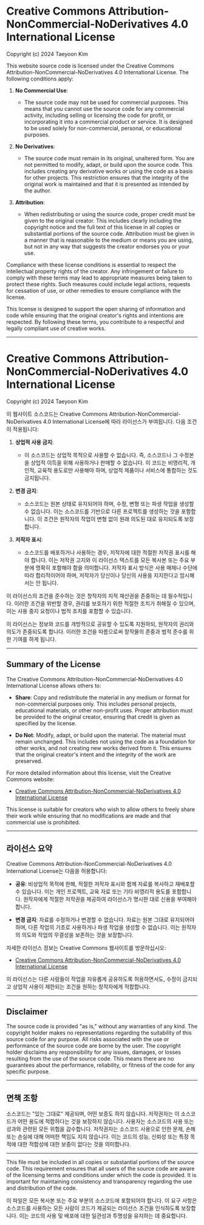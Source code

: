 # Creative Commons Attribution-NonCommercial-NoDerivatives 4.0 International License

Copyright (c) 2024 Taeyoon Kim

This website source code is licensed under the Creative Commons Attribution-NonCommercial-NoDerivatives 4.0 International License. The following conditions apply:

1. **No Commercial Use**:
   - The source code may not be used for commercial purposes. This means that you cannot use the source code for any commercial activity, including selling or licensing the code for profit, or incorporating it into a commercial product or service. It is designed to be used solely for non-commercial, personal, or educational purposes.

2. **No Derivatives**:
   - The source code must remain in its original, unaltered form. You are not permitted to modify, adapt, or build upon the source code. This includes creating any derivative works or using the code as a basis for other projects. This restriction ensures that the integrity of the original work is maintained and that it is presented as intended by the author.

3. **Attribution**:
   - When redistributing or using the source code, proper credit must be given to the original creator. This includes clearly including the copyright notice and the full text of this license in all copies or substantial portions of the source code. Attribution must be given in a manner that is reasonable to the medium or means you are using, but not in any way that suggests the creator endorses you or your use.

Compliance with these license conditions is essential to respect the intellectual property rights of the creator. Any infringement or failure to comply with these terms may lead to appropriate measures being taken to protect these rights. Such measures could include legal actions, requests for cessation of use, or other remedies to ensure compliance with the license.

This license is designed to support the open sharing of information and code while ensuring that the original creator's rights and intentions are respected. By following these terms, you contribute to a respectful and legally compliant use of creative works.

---

# Creative Commons Attribution-NonCommercial-NoDerivatives 4.0 International License

Copyright (c) 2024 Taeyoon Kim

이 웹사이트 소스코드는 Creative Commons Attribution-NonCommercial-NoDerivatives 4.0 International License에 따라 라이선스가 부여됩니다. 다음 조건이 적용됩니다:

1. **상업적 사용 금지**:
   - 이 소스코드는 상업적 목적으로 사용할 수 없습니다. 즉, 소스코드나 그 수정본을 상업적 이득을 위해 사용하거나 판매할 수 없습니다. 이 코드는 비영리적, 개인적, 교육적 용도로만 사용해야 하며, 상업적 제품이나 서비스에 통합하는 것도 금지됩니다.


2. **변경 금지**:
   - 소스코드는 원본 상태로 유지되어야 하며, 수정, 변형 또는 파생 작업을 생성할 수 없습니다. 이는 소스코드를 기반으로 다른 프로젝트를 생성하는 것을 포함합니다. 이 조건은 원작자의 작업이 변형 없이 원래 의도된 대로 유지되도록 보장합니다.


3. **저작자 표시**:
   - 소스코드를 배포하거나 사용하는 경우, 저작자에 대한 적절한 저작권 표시를 해야 합니다. 이는 저작권 고지와 이 라이선스 텍스트를 모든 복사본 또는 주요 부분에 명확히 포함해야 함을 의미합니다. 저작자 표시 방식은 사용 매체나 수단에 따라 합리적이어야 하며, 저작자가 당신이나 당신의 사용을 지지한다고 암시해서는 안 됩니다.

이 라이선스의 조건을 준수하는 것은 창작자의 지적 재산권을 존중하는 데 필수적입니다. 이러한 조건을 위반할 경우, 권리를 보호하기 위한 적절한 조치가 취해질 수 있으며, 이는 사용 중지 요청이나 법적 조치를 포함할 수 있습니다.

이 라이선스는 정보와 코드를 개방적으로 공유할 수 있도록 지원하되, 원작자의 권리와 의도가 존중되도록 합니다. 이러한 조건을 따름으로써 창작물의 존중과 법적 준수를 위한 기여를 하게 됩니다.

---

## Summary of the License

The Creative Commons Attribution-NonCommercial-NoDerivatives 4.0 International License allows others to:

- **Share**: Copy and redistribute the material in any medium or format for non-commercial purposes only. This includes personal projects, educational materials, or other non-profit uses. Proper attribution must be provided to the original creator, ensuring that credit is given as specified by the license.


- **Do Not**: Modify, adapt, or build upon the material. The material must remain unchanged. This includes not using the code as a foundation for other works, and not creating new works derived from it. This ensures that the original creator's intent and the integrity of the work are preserved.

For more detailed information about this license, visit the Creative Commons website:

- [Creative Commons Attribution-NonCommercial-NoDerivatives 4.0 International License](https://creativecommons.org/licenses/by-nc-nd/4.0/)

This license is suitable for creators who wish to allow others to freely share their work while ensuring that no modifications are made and that commercial use is prohibited.

---

## 라이선스 요약

Creative Commons Attribution-NonCommercial-NoDerivatives 4.0 International License는 다음을 허용합니다:

- **공유**: 비상업적 목적에 한해, 적절한 저작자 표시와 함께 자료를 복사하고 재배포할 수 있습니다. 이는 개인 프로젝트, 교육 자료 또는 기타 비영리적 용도를 포함합니다. 원작자에게 적절한 저작권을 제공하여 라이선스가 명시한 대로 신용을 부여해야 합니다.


- **변경 금지**: 자료를 수정하거나 변경할 수 없습니다. 자료는 원본 그대로 유지되어야 하며, 다른 작업의 기초로 사용하거나 파생 작업을 생성할 수 없습니다. 이는 원작자의 의도와 작업의 무결성을 보존하는 것을 보장합니다.

자세한 라이선스 정보는 Creative Commons 웹사이트를 방문하십시오:

- [Creative Commons Attribution-NonCommercial-NoDerivatives 4.0 International License](https://creativecommons.org/licenses/by-nc-nd/4.0/)

이 라이선스는 다른 사람들이 작업을 자유롭게 공유하도록 허용하면서도, 수정이 금지되고 상업적 사용이 제한되는 조건을 원하는 창작자에게 적합합니다.

---

## Disclaimer

The source code is provided "as is," without any warranties of any kind. The copyright holder makes no representations regarding the suitability of this source code for any purpose. All risks associated with the use or performance of the source code are borne by the user. The copyright holder disclaims any responsibility for any issues, damages, or losses resulting from the use of the source code. This means there are no guarantees about the performance, reliability, or fitness of the code for any specific purpose.

---

## 면책 조항

소스코드는 "있는 그대로" 제공되며, 어떤 보증도 하지 않습니다. 저작권자는 이 소스코드가 어떤 용도에 적합하다는 것을 보장하지 않습니다. 사용자는 소스코드의 사용 또는 성과와 관련된 모든 위험을 감수합니다. 저작권자는 소스코드 사용으로 인한 문제, 손해 또는 손실에 대해 어떠한 책임도 지지 않습니다. 이는 코드의 성능, 신뢰성 또는 특정 목적에 대한 적합성에 대한 보증이 없다는 것을 의미합니다.

---

This file must be included in all copies or substantial portions of the source code. This requirement ensures that all users of the source code are aware of the licensing terms and conditions under which the code is provided. It is important for maintaining consistency and transparency regarding the use and distribution of the code.

이 파일은 모든 복사본 또는 주요 부분의 소스코드에 포함되어야 합니다. 이 요구 사항은 소스코드를 사용하는 모든 사람이 코드가 제공되는 라이선스 조건을 인식하도록 보장합니다. 이는 코드의 사용 및 배포에 대한 일관성과 투명성을 유지하는 데 중요합니다.
